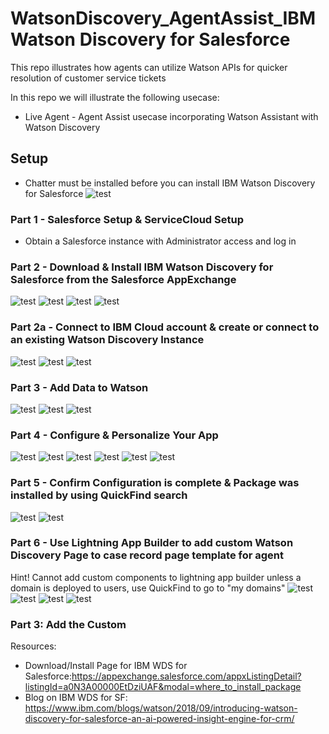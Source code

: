 # WatsonDiscovery_AgentAssist_IBM Watson Discovery for Salesforce
This repo illustrates how agents can utilize Watson APIs for quicker resolution of customer service tickets

In this repo we will illustrate the following usecase:

- Live Agent - Agent Assist usecase incorporating Watson Assistant with Watson Discovery

## Setup
- Chatter must be installed before you can install IBM Watson Discovery for Salesforce
![test](https://github.com/bmguillo/SalesForceServiceCloud_AgentAssist_IBMWatsonDiscoveryforSalesforce/blob/master/img/installchatter.png)

### Part 1 - Salesforce Setup & ServiceCloud Setup

- Obtain a Salesforce instance with Administrator access and log in

### Part 2 - Download & Install IBM Watson Discovery for Salesforce from the Salesforce AppExchange 
![test](https://github.com/bmguillo/SalesForceServiceCloud_AgentAssist_IBMWatsonDiscoveryforSalesforce/blob/master/img/installpage.png)
![test](https://github.com/bmguillo/SalesForceServiceCloud_AgentAssist_IBMWatsonDiscoveryforSalesforce/blob/master/img/installprompt.png)
![test](https://github.com/bmguillo/SalesForceServiceCloud_AgentAssist_IBMWatsonDiscoveryforSalesforce/blob/master/img/Installconfirm.png)
![test](https://github.com/bmguillo/SalesForceServiceCloud_AgentAssist_IBMWatsonDiscoveryforSalesforce/blob/master/img/installWDSforSF.png)

### Part 2a - Connect to IBM Cloud account & create or connect to an existing Watson Discovery Instance
![test](https://github.com/bmguillo/SalesForceServiceCloud_AgentAssist_IBMWatsonDiscoveryforSalesforce/blob/master/img/installprocess.png)
![test](https://github.com/bmguillo/SalesForceServiceCloud_AgentAssist_IBMWatsonDiscoveryforSalesforce/blob/master/img/connecttowatson.png)
![test](https://github.com/bmguillo/SalesForceServiceCloud_AgentAssist_IBMWatsonDiscoveryforSalesforce/blob/master/img/connecttowds1.png)

### Part 3 - Add Data to Watson
![test](https://github.com/bmguillo/SalesForceServiceCloud_AgentAssist_IBMWatsonDiscoveryforSalesforce/blob/master/img/adddatatowatson.png)
![test](https://github.com/bmguillo/SalesForceServiceCloud_AgentAssist_IBMWatsonDiscoveryforSalesforce/blob/master/img/adddatatowatson2.png)
![test](https://github.com/bmguillo/SalesForceServiceCloud_AgentAssist_IBMWatsonDiscoveryforSalesforce/blob/master/img/adddatatowatson3.png)

### Part 4 - Configure & Personalize Your App
![test](https://github.com/bmguillo/SalesForceServiceCloud_AgentAssist_IBMWatsonDiscoveryforSalesforce/blob/master/img/configure.png)
![test](https://github.com/bmguillo/SalesForceServiceCloud_AgentAssist_IBMWatsonDiscoveryforSalesforce/blob/master/img/configure2.png)
![test](https://github.com/bmguillo/SalesForceServiceCloud_AgentAssist_IBMWatsonDiscoveryforSalesforce/blob/master/img/configure3.png)
![test](https://github.com/bmguillo/SalesForceServiceCloud_AgentAssist_IBMWatsonDiscoveryforSalesforce/blob/master/img/configure4.png)
![test](https://github.com/bmguillo/SalesForceServiceCloud_AgentAssist_IBMWatsonDiscoveryforSalesforce/blob/master/img/configure5.png)
![test](https://github.com/bmguillo/SalesForceServiceCloud_AgentAssist_IBMWatsonDiscoveryforSalesforce/blob/master/img/configure6.png)

### Part 5 - Confirm Configuration is complete & Package was installed by using QuickFind search
![test](https://github.com/bmguillo/SalesForceServiceCloud_AgentAssist_IBMWatsonDiscoveryforSalesforce/blob/master/img/configure7.png)
![test](https://github.com/bmguillo/SalesForceServiceCloud_AgentAssist_IBMWatsonDiscoveryforSalesforce/blob/master/img/installedpackage.png)

### Part 6 - Use Lightning App Builder to add custom Watson Discovery Page to case record page template for agent
Hint! Cannot add custom components to lightning app builder unless a domain is deployed to users, use QuickFind to go to "my domains"
![test](https://github.com/bmguillo/SalesForceServiceCloud_AgentAssist_IBMWatsonDiscoveryforSalesforce/blob/master/img/domain.png)
![test](https://github.com/bmguillo/SalesForceServiceCloud_AgentAssist_IBMWatsonDiscoveryforSalesforce/blob/master/img/domain2.png)
![test](https://github.com/bmguillo/SalesForceServiceCloud_AgentAssist_IBMWatsonDiscoveryforSalesforce/blob/master/img/customcomponent.png)
![test](https://github.com/bmguillo/SalesForceServiceCloud_AgentAssist_IBMWatsonDiscoveryforSalesforce/blob/master/img/lightningappbuilder.png)








### Part 3: Add the Custom 



Resources:
- Download/Install Page for IBM WDS for Salesforce:https://appexchange.salesforce.com/appxListingDetail?listingId=a0N3A00000EtDziUAF&modal=where_to_install_package
- Blog on IBM WDS for SF: https://www.ibm.com/blogs/watson/2018/09/introducing-watson-discovery-for-salesforce-an-ai-powered-insight-engine-for-crm/


